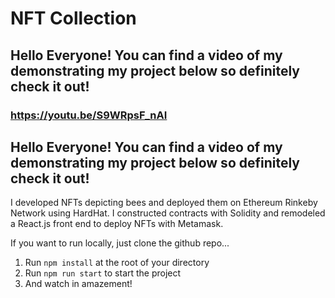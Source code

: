 #  NFT Collection

## Hello Everyone! You can find a video of my demonstrating my project below so definitely check it out!

### https://youtu.be/S9WRpsF_nAI

## Hello Everyone! You can find a video of my demonstrating my project below so definitely check it out!
I developed NFTs depicting bees and deployed them on Ethereum Rinkeby Network using HardHat.
I constructed contracts with Solidity and remodeled a React.js front end to deploy NFTs with Metamask.

If you want to run locally, just clone the github repo...

1. Run `npm install` at the root of your directory
2. Run `npm run start` to start the project
3. And watch in amazement!

